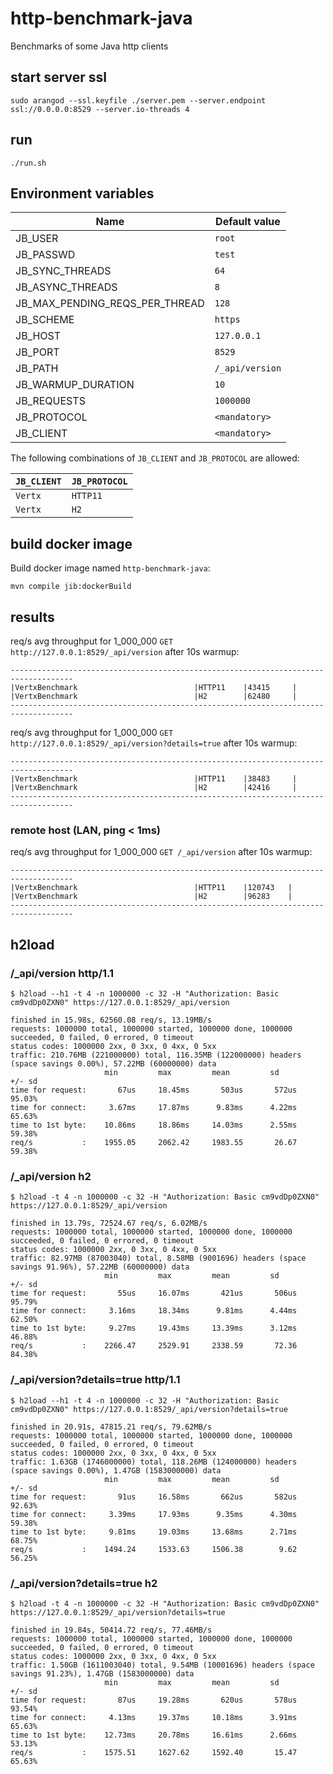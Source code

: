 # http-benchmark-java
Benchmarks of some Java http clients

## start server ssl

```shell
sudo arangod --ssl.keyfile ./server.pem --server.endpoint ssl://0.0.0.0:8529 --server.io-threads 4
```

## run

```shell
./run.sh
```

## Environment variables

| Name                            | Default value   |
|---------------------------------|-----------------|
| JB_USER                         | `root`          |
| JB_PASSWD                       | `test`          |
| JB_SYNC_THREADS                 | `64`            |
| JB_ASYNC_THREADS                | `8`             |
| JB_MAX_PENDING_REQS_PER_THREAD  | `128`           |
| JB_SCHEME                       | `https`         |
| JB_HOST                         | `127.0.0.1`     |
| JB_PORT                         | `8529`          |
| JB_PATH                         | `/_api/version` |
| JB_WARMUP_DURATION              | `10`            |
| JB_REQUESTS                     | `1000000`       |
| JB_PROTOCOL                     | `<mandatory>`   |
| JB_CLIENT                       | `<mandatory>`   |


The following combinations of `JB_CLIENT` and `JB_PROTOCOL` are allowed:

| `JB_CLIENT`        | `JB_PROTOCOL` | 
|--------------------|---------------|
| `Vertx`            | `HTTP11`      |
| `Vertx`            | `H2`          |


## build docker image

Build docker image named `http-benchmark-java`:

```shell
mvn compile jib:dockerBuild
```


## results

req/s avg throughput for 1_000_000 `GET http://127.0.0.1:8529/_api/version` after 10s warmup:

```text
------------------------------------------------------------------------------------
|VertxBenchmark                          |HTTP11    |43415     |
|VertxBenchmark                          |H2        |62480     |
------------------------------------------------------------------------------------
```

req/s avg throughput for 1_000_000 `GET http://127.0.0.1:8529/_api/version?details=true` after 10s warmup:

```text
------------------------------------------------------------------------------------
|VertxBenchmark                          |HTTP11    |38483     |
|VertxBenchmark                          |H2        |42416     |
------------------------------------------------------------------------------------
```

### remote host (LAN, ping < 1ms)

req/s avg throughput for 1_000_000 `GET /_api/version` after 10s warmup:

```text
------------------------------------------------------------------------------------
|VertxBenchmark                          |HTTP11    |120743   |
|VertxBenchmark                          |H2        |96283    |
------------------------------------------------------------------------------------
```


## h2load

### /_api/version http/1.1
```text
$ h2load --h1 -t 4 -n 1000000 -c 32 -H "Authorization: Basic cm9vdDp0ZXN0" https://127.0.0.1:8529/_api/version          

finished in 15.98s, 62560.08 req/s, 13.19MB/s
requests: 1000000 total, 1000000 started, 1000000 done, 1000000 succeeded, 0 failed, 0 errored, 0 timeout
status codes: 1000000 2xx, 0 3xx, 0 4xx, 0 5xx
traffic: 210.76MB (221000000) total, 116.35MB (122000000) headers (space savings 0.00%), 57.22MB (60000000) data
                     min         max         mean         sd        +/- sd
time for request:       67us     18.45ms       503us       572us    95.03%
time for connect:     3.67ms     17.87ms      9.83ms      4.22ms    65.63%
time to 1st byte:    10.86ms     18.86ms     14.03ms      2.55ms    59.38%
req/s           :    1955.05     2062.42     1983.55       26.67    59.38%
```

### /_api/version h2
```text
$ h2load -t 4 -n 1000000 -c 32 -H "Authorization: Basic cm9vdDp0ZXN0" https://127.0.0.1:8529/_api/version

finished in 13.79s, 72524.67 req/s, 6.02MB/s
requests: 1000000 total, 1000000 started, 1000000 done, 1000000 succeeded, 0 failed, 0 errored, 0 timeout
status codes: 1000000 2xx, 0 3xx, 0 4xx, 0 5xx
traffic: 82.97MB (87003040) total, 8.58MB (9001696) headers (space savings 91.96%), 57.22MB (60000000) data
                     min         max         mean         sd        +/- sd
time for request:       55us     16.07ms       421us       506us    95.79%
time for connect:     3.16ms     18.34ms      9.81ms      4.44ms    62.50%
time to 1st byte:     9.27ms     19.43ms     13.39ms      3.12ms    46.88%
req/s           :    2266.47     2529.91     2338.59       72.36    84.38%
```

### /_api/version?details=true http/1.1
```text
$ h2load --h1 -t 4 -n 1000000 -c 32 -H "Authorization: Basic cm9vdDp0ZXN0" https://127.0.0.1:8529/_api/version?details=true

finished in 20.91s, 47815.21 req/s, 79.62MB/s
requests: 1000000 total, 1000000 started, 1000000 done, 1000000 succeeded, 0 failed, 0 errored, 0 timeout
status codes: 1000000 2xx, 0 3xx, 0 4xx, 0 5xx
traffic: 1.63GB (1746000000) total, 118.26MB (124000000) headers (space savings 0.00%), 1.47GB (1583000000) data
                     min         max         mean         sd        +/- sd
time for request:       91us     16.58ms       662us       582us    92.63%
time for connect:     3.39ms     17.93ms      9.35ms      4.30ms    59.38%
time to 1st byte:     9.81ms     19.03ms     13.68ms      2.71ms    68.75%
req/s           :    1494.24     1533.63     1506.38        9.62    56.25%
```

### /_api/version?details=true h2

```text
$ h2load -t 4 -n 1000000 -c 32 -H "Authorization: Basic cm9vdDp0ZXN0" https://127.0.0.1:8529/_api/version?details=true

finished in 19.84s, 50414.72 req/s, 77.46MB/s
requests: 1000000 total, 1000000 started, 1000000 done, 1000000 succeeded, 0 failed, 0 errored, 0 timeout
status codes: 1000000 2xx, 0 3xx, 0 4xx, 0 5xx
traffic: 1.50GB (1611003040) total, 9.54MB (10001696) headers (space savings 91.23%), 1.47GB (1583000000) data
                     min         max         mean         sd        +/- sd
time for request:       87us     19.28ms       620us       578us    93.54%
time for connect:     4.13ms     19.37ms     10.18ms      3.91ms    65.63%
time to 1st byte:    12.73ms     20.78ms     16.61ms      2.66ms    53.13%
req/s           :    1575.51     1627.62     1592.40       15.47    65.63%
```